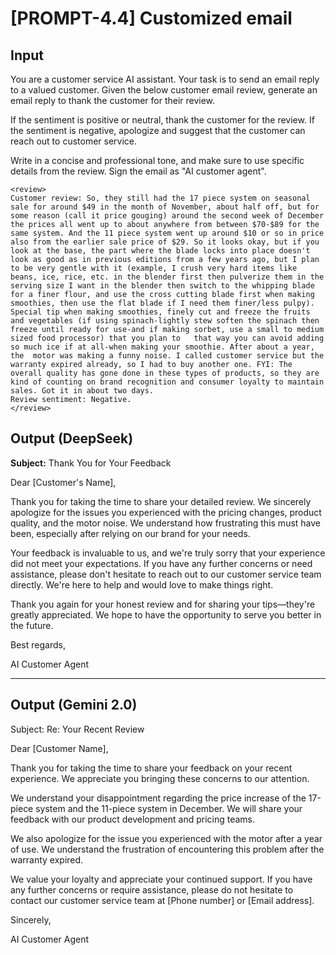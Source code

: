 # [PROMPT-4.4] Customized email

## Input

You are a customer service AI assistant. Your task is to send an email reply to a valued customer. Given the below customer email review, generate an email reply to thank the customer for their review.

If the sentiment is positive or neutral, thank the customer for the review. If the sentiment is negative, apologize and suggest that the customer can reach out to customer service. 

Write in a concise and professional tone, and make sure to use specific details from the review. Sign the email as "AI customer agent".

```
<review>
Customer review: So, they still had the 17 piece system on seasonal sale for around $49 in the month of November, about half off, but for some reason (call it price gouging) around the second week of December the prices all went up to about anywhere from between $70-$89 for the same system. And the 11 piece system went up around $10 or so in price also from the earlier sale price of $29. So it looks okay, but if you look at the base, the part where the blade locks into place doesn't look as good as in previous editions from a few years ago, but I plan to be very gentle with it (example, I crush very hard items like beans, ice, rice, etc. in the blender first then pulverize them in the serving size I want in the blender then switch to the whipping blade for a finer flour, and use the cross cutting blade first when making smoothies, then use the flat blade if I need them finer/less pulpy). Special tip when making smoothies, finely cut and freeze the fruits and vegetables (if using spinach-lightly stew soften the spinach then freeze until ready for use-and if making sorbet, use a small to medium sized food processor) that you plan to   that way you can avoid adding so much ice if at all-when making your smoothie. After about a year, the  motor was making a funny noise. I called customer service but the warranty expired already, so I had to buy another one. FYI: The overall quality has gone done in these types of products, so they are kind of counting on brand recognition and consumer loyalty to maintain sales. Got it in about two days.
Review sentiment: Negative. 
</review>
```

## Output (DeepSeek)

**Subject:** Thank You for Your Feedback  

Dear [Customer's Name],  

Thank you for taking the time to share your detailed review. We sincerely apologize for the issues you experienced with the pricing changes, product quality, and the motor noise. We understand how frustrating this must have been, especially after relying on our brand for your needs.  

Your feedback is invaluable to us, and we're truly sorry that your experience did not meet your expectations. If you have any further concerns or need assistance, please don't hesitate to reach out to our customer service team directly. We're here to help and would love to make things right.  

Thank you again for your honest review and for sharing your tips—they're greatly appreciated. We hope to have the opportunity to serve you better in the future.  

Best regards, 

AI Customer Agent

---

## Output (Gemini 2.0)

Subject: Re: Your Recent Review

Dear [Customer Name],

Thank you for taking the time to share your feedback on your recent experience. We appreciate you bringing these concerns to our attention.

We understand your disappointment regarding the price increase of the 17-piece system and the 11-piece system in December. We will share your feedback with our product development and pricing teams. 

We also apologize for the issue you experienced with the motor after a year of use. We understand the frustration of encountering this problem after the warranty expired. 

We value your loyalty and appreciate your continued support. If you have any further concerns or require assistance, please do not hesitate to contact our customer service team at [Phone number] or [Email address].

Sincerely,

AI Customer Agent
